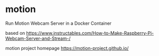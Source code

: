 # motion
Run Motion Webcam Server in a Docker Container

based on https://www.instructables.com/How-to-Make-Raspberry-Pi-Webcam-Server-and-Stream-/

motion project homepage https://motion-project.github.io/
